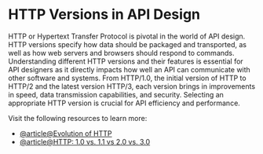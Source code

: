 # HTTP Versions in API Design

HTTP or Hypertext Transfer Protocol is pivotal in the world of API design. HTTP versions specify how data should be packaged and transported, as well as how web servers and browsers should respond to commands. Understanding different HTTP versions and their features is essential for API designers as it directly impacts how well an API can communicate with other software and systems. From HTTP/1.0, the initial version of HTTP to HTTP/2 and the latest version HTTP/3, each version brings in improvements in speed, data transmission capabilities, and security. Selecting an appropriate HTTP version is crucial for API efficiency and performance.

Visit the following resources to learn more:

- [@article@Evolution of HTTP](https://developer.mozilla.org/en-US/docs/Web/HTTP/Basics_of_HTTP/Evolution_of_HTTP)
- [@article@HTTP: 1.0 vs. 1.1 vs 2.0 vs. 3.0](https://www.baeldung.com/cs/http-versions)
